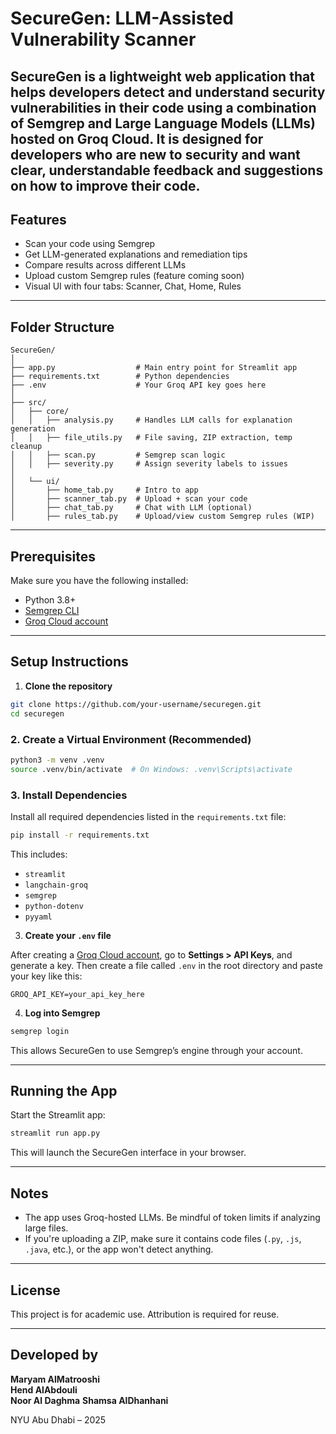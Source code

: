 # SecureGen: LLM-Assisted Vulnerability Scanner

SecureGen is a lightweight web application that helps developers detect and understand security vulnerabilities in their code using a combination of Semgrep and Large Language Models (LLMs) hosted on Groq Cloud. It is designed for developers who are new to security and want clear, understandable feedback and suggestions on how to improve their code.
---

## Features

- Scan your code using Semgrep
- Get LLM-generated explanations and remediation tips
- Compare results across different LLMs
- Upload custom Semgrep rules (feature coming soon)
- Visual UI with four tabs: Scanner, Chat, Home, Rules

---

## Folder Structure

```
SecureGen/
│
├── app.py                  # Main entry point for Streamlit app
├── requirements.txt        # Python dependencies
├── .env                    # Your Groq API key goes here
│
├── src/
│   ├── core/
│   │   ├── analysis.py     # Handles LLM calls for explanation generation
│   │   ├── file_utils.py   # File saving, ZIP extraction, temp cleanup
│   │   ├── scan.py         # Semgrep scan logic
│   │   ├── severity.py     # Assign severity labels to issues
│
│   └── ui/
│       ├── home_tab.py     # Intro to app
│       ├── scanner_tab.py  # Upload + scan your code
│       ├── chat_tab.py     # Chat with LLM (optional)
│       ├── rules_tab.py    # Upload/view custom Semgrep rules (WIP)
```

---

## Prerequisites

Make sure you have the following installed:

- Python 3.8+
- [Semgrep CLI](https://semgrep.dev/docs/semgrep-cli/install/)
- [Groq Cloud account](https://console.groq.com/home)

---

## Setup Instructions

1. **Clone the repository**

```bash
git clone https://github.com/your-username/securegen.git
cd securegen
```

### 2. Create a Virtual Environment (Recommended)

```bash
python3 -m venv .venv
source .venv/bin/activate  # On Windows: .venv\Scripts\activate
```

### 3. Install Dependencies

Install all required dependencies listed in the `requirements.txt` file:

```bash
pip install -r requirements.txt
```

This includes:
- `streamlit`
- `langchain-groq`
- `semgrep`
- `python-dotenv`
- `pyyaml`


3. **Create your `.env` file**

After creating a [Groq Cloud account](https://console.groq.com/), go to **Settings > API Keys**, and generate a key. Then create a file called `.env` in the root directory and paste your key like this:

```
GROQ_API_KEY=your_api_key_here
```

4. **Log into Semgrep**

```bash
semgrep login
```

This allows SecureGen to use Semgrep’s engine through your account.

---

## Running the App

Start the Streamlit app:

```bash
streamlit run app.py
```

This will launch the SecureGen interface in your browser.

---

## Notes

- The app uses Groq-hosted LLMs. Be mindful of token limits if analyzing large files.
- If you're uploading a ZIP, make sure it contains code files (`.py`, `.js`, `.java`, etc.), or the app won't detect anything.

---

## License

This project is for academic use. Attribution is required for reuse.

---

## Developed by

**Maryam AlMatrooshi**  
**Hend AlAbdouli**  
**Noor Al Daghma**
**Shamsa AlDhanhani**  

NYU Abu Dhabi – 2025
